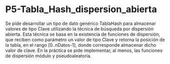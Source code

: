 # P5-Tabla_Hash_dispersion_abierta
Se pide desarrollar un tipo de dato genérico TablaHash<class Clave> para almacenar valores de tipo Clave utilizando la técnica de búsqueda por dispersión abierta.
Esta técnica se basa en la existencia de funciones de dispersión, que reciben como parámetro un valor de tipo Clave y retorna la posición de la tabla, 
en el rango [0..nDatos-1], donde corresponde almacenar dicho valor de clave. En la práctica se pide implementar, al menos, las funciones de dispersión módulo y
pseudoaleatoria.
